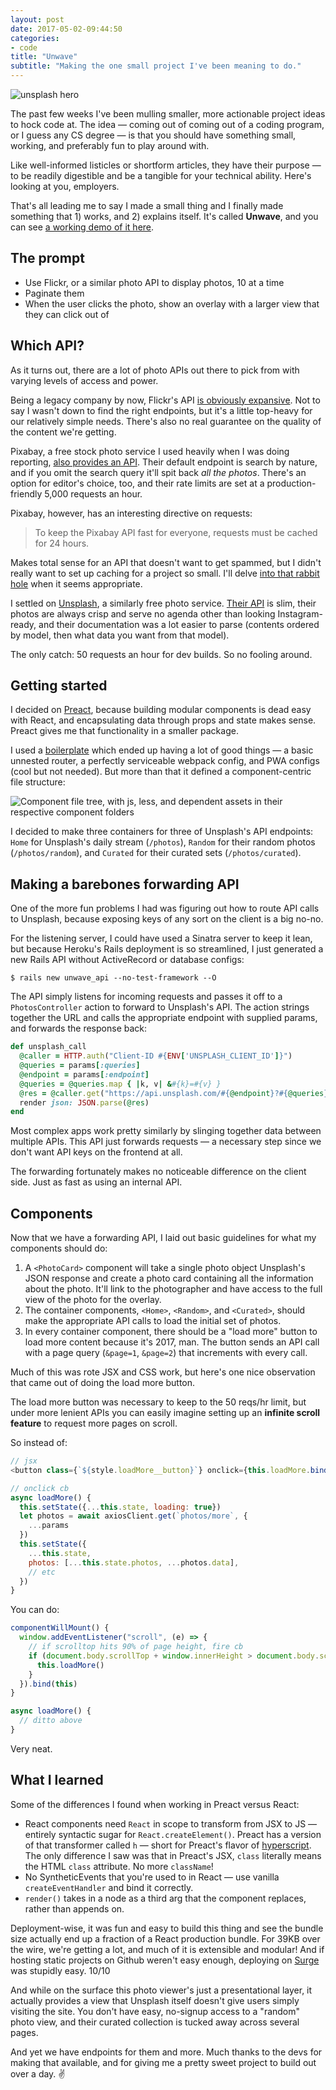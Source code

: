 ```yaml
---
layout: post
date: 2017-05-02-09:44:50
categories:
- code
title: "Unwave"
subtitle: "Making the one small project I've been meaning to do."
---
```


![unsplash hero](https://images.unsplash.com/photo-1486758206125-94d07f414b1c?dpr=1&auto=format&fit=crop&w=1200&h=800&q=80&cs=tinysrgb&crop=&bg=)

The past few weeks I've been mulling smaller, more actionable project ideas to hock code at. The idea — coming out of coming out of a coding program, or I guess any CS degree — is that you should have something small, working, and preferably fun to play around with.

Like well-informed listicles or shortform articles, they have their purpose — to be readily digestible and be a tangible for your technical ability. Here's looking at you, employers.

That's all leading me to say I made a small thing and I finally made something that 1) works, and 2) explains itself. It's called **Unwave**, and you can see [a working demo of it here](http://unwave.surge.sh).

## The prompt

* Use Flickr, or a similar photo API to display photos, 10 at a time
* Paginate them
* When the user clicks the photo, show an overlay with a larger view that they can click out of

## Which API?

As it turns out, there are a lot of photo APIs out there to pick from with varying levels of access and power.

Being a legacy company by now, Flickr's API [is obviously expansive](https://www.flickr.com/services/api/). Not to say I wasn't down to find the right endpoints, but it's a little top-heavy for our relatively simple needs. There's also no real guarantee on the quality of the content we're getting.

Pixabay, a free stock photo service I used heavily when I was doing reporting, [also provides an API](https://pixabay.com/api/docs/). Their default endpoint is search by nature, and if you omit the search query it'll spit back *all the photos*. There's an option for editor's choice, too, and their rate limits are set at a production-friendly 5,000 requests an hour.

Pixabay, however, has an interesting directive on requests:

> To keep the Pixabay API fast for everyone, requests must be cached for 24 hours.

Makes total sense for an API that doesn't want to get spammed, but I didn't really want to set up caching for a project so small. I'll delve [into that rabbit hole](http://guides.rubyonrails.org/caching_with_rails.html) when it seems appropriate.

I settled on [Unsplash](https://unsplash.com), a similarly free photo service. [Their API](https://unsplash.com/documentation) is slim, their photos are always crisp and serve no agenda other than looking Instagram-ready, and their documentation was a lot easier to parse (contents ordered by model, then what data you want from that model).

The only catch: 50 requests an hour for dev builds. So no fooling around.

## Getting started

I decided on [Preact](https://preactjs.com), because building modular components is dead easy with React, and encapsulating data through props and state makes sense. Preact gives me that functionality in a smaller package.

I used a [boilerplate](https://github.com/developit/preact-boilerplate) which ended up having a lot of good things — a basic unnested router, a perfectly serviceable webpack config, and PWA configs (cool but not needed). But more than that it defined a component-centric file structure:

![Component file tree, with js, less, and dependent assets in their respective component folders](http://i.imgur.com/nMTxBb0.png)

I decided to make three containers for three of Unsplash's API endpoints: `Home` for Unsplash's daily stream (`/photos`), `Random` for their random photos (`/photos/random`), and `Curated` for their curated sets (`/photos/curated`).

## Making a barebones forwarding API

One of the more fun problems I had was figuring out how to route API calls to Unsplash, because exposing keys of any sort on the client is a big no-no.

For the listening server, I could have used a Sinatra server to keep it lean, but because Heroku's Rails deployment is so streamlined, I just generated a new Rails API without ActiveRecord or database configs:

```
$ rails new unwave_api --no-test-framework --O
```

The API simply listens for incoming requests and passes it off to a `PhotosController` action to forward to Unsplash's API. The action strings together the URL and calls the appropriate endpoint with supplied params, and forwards the response back:

```ruby
def unsplash_call
  @caller = HTTP.auth("Client-ID #{ENV['UNSPLASH_CLIENT_ID']}")
  @queries = params[:queries]
  @endpoint = params[:endpoint]
  @queries = @queries.map { |k, v| &#{k}=#{v} }
  @res = @caller.get("https://api.unsplash.com/#{@endpoint}?#{@queries}")
  render json: JSON.parse(@res)
end
```

Most complex apps work pretty similarly by slinging together data between multiple APIs. This API just forwards requests — a necessary step since we don't want API keys on the frontend at all.

The forwarding fortunately makes no noticeable difference on the client side. Just as fast as using an internal API.

## Components

Now that we have a forwarding API, I laid out basic guidelines for what my components should do:

1. A `<PhotoCard>` component will take a single photo object Unsplash's JSON response and create a photo card containing all the information about the photo. It'll link to the photographer and have access to the full view of the photo for the overlay.
2. The container components, `<Home>`, `<Random>`, and `<Curated>`, should make the appropriate API calls to load the initial set of photos.
3. In every container component, there should be a "load more" button to load more content because it's 2017, man. The button sends an API call with a page query (`&page=1`, `&page=2`) that increments with every call.

Much of this was rote JSX and CSS work, but here's one nice observation that came out of doing the load more button.

The load more button was necessary to keep to the 50 reqs/hr limit, but under more lenient APIs you can easily imagine setting up an **infinite scroll feature** to request more pages on scroll.

So instead of:

```js
// jsx
<button class={`${style.loadMore__button}`} onclick={this.loadMore.bind(this)}>Load More</button>

// onclick cb
async loadMore() {
  this.setState({...this.state, loading: true})
  let photos = await axiosClient.get(`photos/more`, {
    ...params
  })
  this.setState({
    ...this.state,
    photos: [...this.state.photos, ...photos.data],
    // etc
  })
}
```

You can do:

```js
componentWillMount() {
  window.addEventListener("scroll", (e) => {
    // if scrolltop hits 90% of page height, fire cb
    if (document.body.scrollTop + window.innerHeight > document.body.scrollHeight * .9) {
      this.loadMore()
    }
  }).bind(this)
}

async loadMore() {
  // ditto above
}
```

Very neat.

## What I learned

Some of the differences I found when working in Preact versus React:
- React components need `React` in scope to transform from JSX to JS — entirely syntactic sugar for `React.createElement()`. Preact has a version of that transformer called `h` — short for Preact's flavor of [hyperscript](https://github.com/hyperhype/hyperscript). The only difference I saw was that in Preact's JSX, `class` literally means the HTML `class` attribute. No more `className`!
- No SyntheticEvents that you're used to in React — use vanilla `createEventHandler` and bind it correctly.
- `render()` takes in a node as a third arg that the component replaces, rather than appends on.

Deployment-wise, it was fun and easy to build this thing and see the bundle size actually end up a fraction of a React production bundle. For 39KB over the wire, we're getting a lot, and much of it is extensible and modular! And if hosting static projects on Github weren't easy enough, deploying on [Surge](https://surge.sh) was stupidly easy. 10/10

And while on the surface this photo viewer's just a presentational layer, it actually provides a view that Unsplash itself doesn't give users simply visiting the site. You don't have easy, no-signup access to a "random" photo view, and their curated collection is tucked away across several pages.

And yet we have endpoints for them and more. Much thanks to the devs for making that available, and for giving me a pretty sweet project to build out over a day. ✌️
